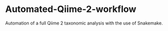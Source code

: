 # Automated-Qiime-2-workflow
Automation of a full Qiime 2 taxonomic analysis with the use of Snakemake.
